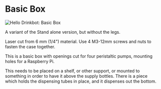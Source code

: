# Basic Box


![Hello Drinkbot: Basic Box](shorty.png "Shorty")

A variant of the Stand alone version, but without the legs. 

Laser cut from 6 mm (1/4") material. Use 4 M3-12mm screws and nuts to fasten 
the case together.

This is a basic box with openings cut for four peristaltic pumps, mounting
holes for a Raspberry Pi.

This needs to be placed on a shelf, or other support, or mounted to something 
in order to have it above the supply bottles. There is a piece which holds the 
dispensing tubes in place, and it dispenses out the bottom. 
